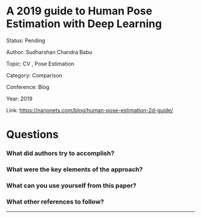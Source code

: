 # A 2019 guide to Human Pose Estimation with Deep Learning
Status: Pending

Author: Sudharshan Chandra Babu

Topic: CV , Pose Estimation

Category: Comparison

Conference: Blog

Year: 2019

Link: https://nanonets.com/blog/human-pose-estimation-2d-guide/

# Questions

### What did authors try to accomplish?

### What were the key elements of the approach?

### What can you use yourself from this paper?

### What other references to follow?

---